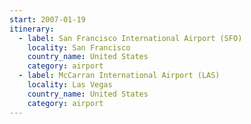 ```yaml
---
start: 2007-01-19
itinerary:
  - label: San Francisco International Airport (SFO)
    locality: San Francisco
    country_name: United States
    category: airport
  - label: McCarran International Airport (LAS)
    locality: Las Vegas
    country_name: United States
    category: airport
---
```

